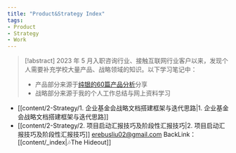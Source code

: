 ```yaml
---
title: "Product&Strategy Index"
tags:
- Product
- Strategy
- Work
---
```

>[!abstract] 2023 年 5 月入职咨询行业、接触互联网行业客户以来，发现个人需要补充学校大量产品、战略领域的知识。以下学习笔记中：
>	- 产品部分来源于[纯银的60篇产品分析](https://www.jianshu.com/u/c22ccc510fb9)分享
>	- 战略部分来源于我的个人工作总结与网上资料学习

-  [[content/2-Strategy/1. 企业基金会战略文档搭建框架与迭代思路|1. 企业基金会战略文档搭建框架与迭代思路]]
-  [[content/2-Strategy/2. 项目启动汇报技巧及阶段性汇报技巧|2. 项目启动汇报技巧及阶段性汇报技巧]]
erebusliu02@gmail.com
BackLink：[[content/_index|🎶The Hideout]]
